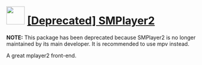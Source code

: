# <img src="" width="48" height="48"/> [[Deprecated] SMPlayer2](https://chocolatey.org/packages/smplayer2)

**NOTE:** This package has been deprecated because SMPlayer2 is no longer maintained by its main developer. It is recommended to use mpv instead.

A great mplayer2 front-end.
